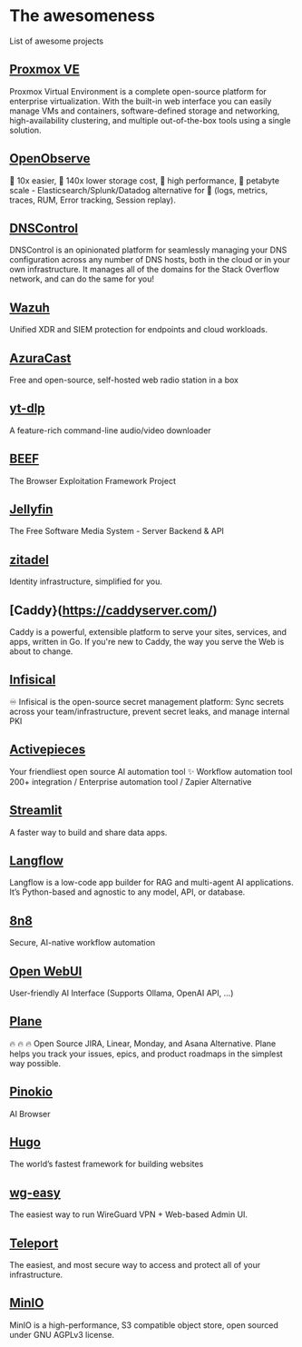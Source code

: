 # The awesomeness
List of awesome projects

## [Proxmox VE](https://www.proxmox.com/en/proxmox-virtual-environment/overview)
Proxmox Virtual Environment is a complete open-source platform for enterprise virtualization. With the built-in web interface you can easily manage VMs and containers, software-defined storage and networking, high-availability clustering, and multiple out-of-the-box tools using a single solution.

## [OpenObserve](https://github.com/openobserve/openobserve)
🚀 10x easier, 🚀 140x lower storage cost, 🚀 high performance, 🚀 petabyte scale - Elasticsearch/Splunk/Datadog alternative for 🚀 (logs, metrics, traces, RUM, Error tracking, Session replay). 

## [DNSControl](https://dnscontrol.org/)
DNSControl is an opinionated platform for seamlessly managing your DNS configuration across any number of DNS hosts, both in the cloud or in your own infrastructure. It manages all of the domains for the Stack Overflow network, and can do the same for you!

## [Wazuh](https://wazuh.com/)
Unified XDR and SIEM protection for endpoints
and cloud workloads.

## [AzuraCast](https://www.azuracast.com/)
Free and open-source, self-hosted web radio station in a box

## [yt-dlp](https://github.com/yt-dlp/yt-dlp)
A feature-rich command-line audio/video downloader 

## [BEEF](https://github.com/beefproject/beef)
The Browser Exploitation Framework Project 

## [Jellyfin](https://github.com/jellyfin/jellyfin)
The Free Software Media System - Server Backend & API 

## [zitadel](https://github.com/zitadel/zitadel)
Identity infrastructure, simplified for you. 

## [Caddy}(https://caddyserver.com/)
Caddy is a powerful, extensible platform to serve your sites, services, and apps, written in Go. If you're new to Caddy, the way you serve the Web is about to change.

## [Infisical](https://github.com/Infisical/infisical)
♾ Infisical is the open-source secret management platform: Sync secrets across your team/infrastructure, prevent secret leaks, and manage internal PKI 

## [Activepieces](https://github.com/activepieces/activepieces)
Your friendliest open source AI automation tool ✨ Workflow automation tool 200+ integration / Enterprise automation tool / Zapier Alternative 

## [Streamlit](https://github.com/streamlit/streamlit)
A faster way to build and share data apps. 

## [Langflow](https://github.com/langflow-ai/langflow)
Langflow is a low-code app builder for RAG and multi-agent AI applications. It’s Python-based and agnostic to any model, API, or database. 

## [8n8](https://github.com/n8n-io/n8n)
Secure, AI-native workflow automation

## [Open WebUI](https://github.com/open-webui/open-webui)
User-friendly AI Interface (Supports Ollama, OpenAI API, ...) 

## [Plane](https://github.com/makeplane/plane)
 🔥 🔥 🔥 Open Source JIRA, Linear, Monday, and Asana Alternative. Plane helps you track your issues, epics, and product roadmaps in the simplest way possible. 

## [Pinokio](https://github.com/pinokiocomputer/pinokio)
AI Browser 

## [Hugo](https://gohugo.io/)
The world’s fastest framework for building websites 

## [wg-easy](https://github.com/wg-easy/wg-easy)
The easiest way to run WireGuard VPN + Web-based Admin UI. 

## [Teleport](https://github.com/gravitational/teleport)
The easiest, and most secure way to access and protect all of your infrastructure. 

## [MinIO](https://github.com/minio/minio)
MinIO is a high-performance, S3 compatible object store, open sourced under GNU AGPLv3 license. 
